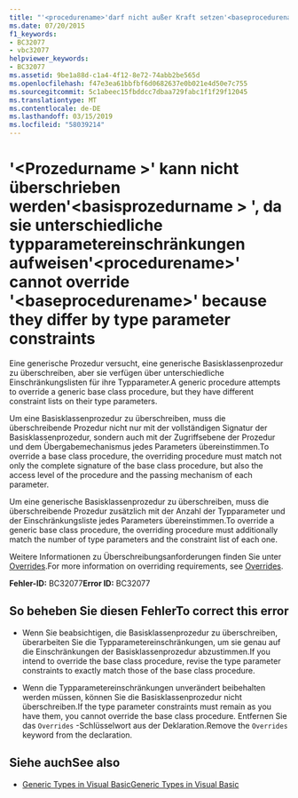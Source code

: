 ```yaml
---
title: "'<procedurename>'darf nicht außer Kraft setzen'<baseprocedurename>' da sie unterschiedliche typparametereinschränkungen aufweisen"
ms.date: 07/20/2015
f1_keywords:
- BC32077
- vbc32077
helpviewer_keywords:
- BC32077
ms.assetid: 9be1a88d-c1a4-4f12-8e72-74abb2be565d
ms.openlocfilehash: f47e3ea61bbfbf6d0682637e0b021e4d50e7c755
ms.sourcegitcommit: 5c1abeec15fbddcc7dbaa729fabc1f1f29f12045
ms.translationtype: MT
ms.contentlocale: de-DE
ms.lasthandoff: 03/15/2019
ms.locfileid: "58039214"
---
```

# <a name="procedurename-cannot-override-baseprocedurename-because-they-differ-by-type-parameter-constraints"></a><span data-ttu-id="3a164-102">'\<Prozedurname >' kann nicht überschrieben werden'\<basisprozedurname > ', da sie unterschiedliche typparametereinschränkungen aufweisen</span><span class="sxs-lookup"><span data-stu-id="3a164-102">'\<procedurename>' cannot override '\<baseprocedurename>' because they differ by type parameter constraints</span></span>
<span data-ttu-id="3a164-103">Eine generische Prozedur versucht, eine generische Basisklassenprozedur zu überschreiben, aber sie verfügen über unterschiedliche Einschränkungslisten für ihre Typparameter.</span><span class="sxs-lookup"><span data-stu-id="3a164-103">A generic procedure attempts to override a generic base class procedure, but they have different constraint lists on their type parameters.</span></span>  
  
 <span data-ttu-id="3a164-104">Um eine Basisklassenprozedur zu überschreiben, muss die überschreibende Prozedur nicht nur mit der vollständigen Signatur der Basisklassenprozedur, sondern auch mit der Zugriffsebene der Prozedur und dem Übergabemechanismus jedes Parameters übereinstimmen.</span><span class="sxs-lookup"><span data-stu-id="3a164-104">To override a base class procedure, the overriding procedure must match not only the complete signature of the base class procedure, but also the access level of the procedure and the passing mechanism of each parameter.</span></span>  
  
 <span data-ttu-id="3a164-105">Um eine generische Basisklassenprozedur zu überschreiben, muss die überschreibende Prozedur zusätzlich mit der Anzahl der Typparameter und der Einschränkungsliste jedes Parameters übereinstimmen.</span><span class="sxs-lookup"><span data-stu-id="3a164-105">To override a generic base class procedure, the overriding procedure must additionally match the number of type parameters and the constraint list of each one.</span></span>  
  
 <span data-ttu-id="3a164-106">Weitere Informationen zu Überschreibungsanforderungen finden Sie unter [Overrides](../../visual-basic/language-reference/modifiers/overrides.md).</span><span class="sxs-lookup"><span data-stu-id="3a164-106">For more information on overriding requirements, see [Overrides](../../visual-basic/language-reference/modifiers/overrides.md).</span></span>  
  
 <span data-ttu-id="3a164-107">**Fehler-ID:** BC32077</span><span class="sxs-lookup"><span data-stu-id="3a164-107">**Error ID:** BC32077</span></span>  
  
## <a name="to-correct-this-error"></a><span data-ttu-id="3a164-108">So beheben Sie diesen Fehler</span><span class="sxs-lookup"><span data-stu-id="3a164-108">To correct this error</span></span>  
  
-   <span data-ttu-id="3a164-109">Wenn Sie beabsichtigen, die Basisklassenprozedur zu überschreiben, überarbeiten Sie die Typparametereinschränkungen, um sie genau auf die Einschränkungen der Basisklassenprozedur abzustimmen.</span><span class="sxs-lookup"><span data-stu-id="3a164-109">If you intend to override the base class procedure, revise the type parameter constraints to exactly match those of the base class procedure.</span></span>  
  
-   <span data-ttu-id="3a164-110">Wenn die Typparametereinschränkungen unverändert beibehalten werden müssen, können Sie die Basisklassenprozedur nicht überschreiben.</span><span class="sxs-lookup"><span data-stu-id="3a164-110">If the type parameter constraints must remain as you have them, you cannot override the base class procedure.</span></span> <span data-ttu-id="3a164-111">Entfernen Sie das `Overrides` -Schlüsselwort aus der Deklaration.</span><span class="sxs-lookup"><span data-stu-id="3a164-111">Remove the `Overrides` keyword from the declaration.</span></span>  
  
## <a name="see-also"></a><span data-ttu-id="3a164-112">Siehe auch</span><span class="sxs-lookup"><span data-stu-id="3a164-112">See also</span></span>

- [<span data-ttu-id="3a164-113">Generic Types in Visual Basic</span><span class="sxs-lookup"><span data-stu-id="3a164-113">Generic Types in Visual Basic</span></span>](../../visual-basic/programming-guide/language-features/data-types/generic-types.md)
